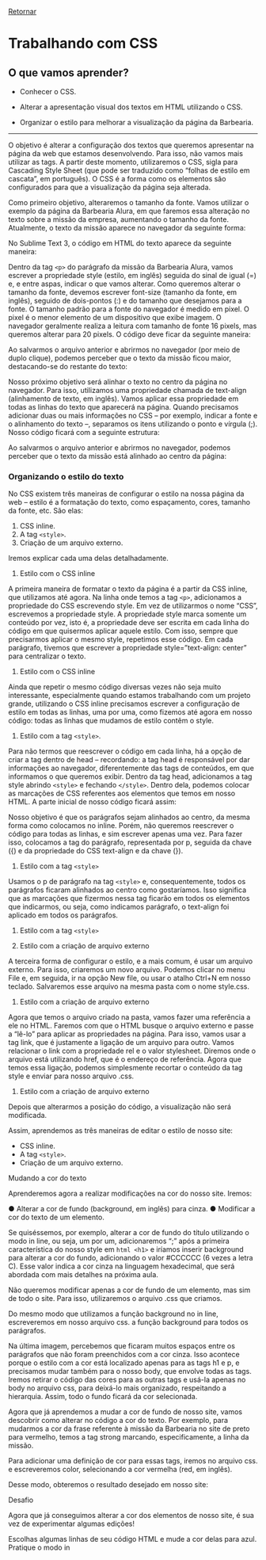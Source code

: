 [Retornar](README.md)

# Trabalhando com CSS

## O que vamos aprender?

* Conhecer o CSS.

* Alterar a apresentação visual dos textos em HTML utilizando o CSS.

* Organizar o estilo para melhorar a visualização da página da Barbearia.
____
O objetivo é alterar a configuração dos textos que queremos apresentar na página da web que estamos desenvolvendo. Para isso, não vamos mais utilizar as tags. A partir deste momento, utilizaremos o CSS, sigla para Cascading Style Sheet (que pode ser traduzido como “folhas de estilo em cascata”, em português). O CSS é a forma como os elementos são configurados para que a visualização da página seja alterada.

Como primeiro objetivo, alteraremos o tamanho da fonte. Vamos utilizar o exemplo da página da Barbearia Alura, em que faremos essa alteração no texto sobre a missão da empresa, aumentando o tamanho da fonte. Atualmente, o texto da missão aparece no navegador da seguinte forma:

No Sublime Text 3, o código em HTML do texto aparece da seguinte maneira:

Dentro da tag ```<p>``` do parágrafo da missão da Barbearia Alura, vamos escrever a propriedade style (estilo, em inglês) seguida do sinal de igual (=) e, e entre aspas, indicar o que vamos alterar. Como queremos alterar o tamanho da fonte, devemos escrever font-size (tamanho da fonte, em inglês), seguido de dois-pontos (:) e do tamanho que desejamos para a fonte.
O tamanho padrão para a fonte do navegador é medido em pixel. O pixel é o menor elemento de um dispositivo que exibe imagem. O navegador geralmente realiza a leitura com tamanho de fonte 16 pixels, mas queremos alterar para 20 pixels. O código deve ficar da seguinte maneira:

Ao salvarmos o arquivo anterior e abrirmos no navegador (por meio de duplo clique), podemos perceber que o texto da missão ficou maior, destacando-se do restante do texto:

Nosso próximo objetivo será alinhar o texto no centro da página no navegador. Para isso, utilizamos uma propriedade chamada de text-align (alinhamento de texto, em inglês). Vamos aplicar essa propriedade em todas as linhas do texto que aparecerá na página. Quando precisamos adicionar duas ou mais informações no CSS – por exemplo, indicar a fonte e o alinhamento do texto –, separamos os itens utilizando o ponto e vírgula (;). Nosso código ficará com a seguinte estrutura:

Ao salvarmos o arquivo anterior e abrirmos no navegador, podemos perceber que o texto da missão está alinhado ao centro da página:

### Organizando o estilo do texto

No CSS existem três maneiras de configurar o estilo na nossa
página da web – estilo é a formatação do texto, como
espaçamento, cores, tamanho da fonte, etc. São elas:

1) CSS inline.
2) A tag ```<style>```.
3) Criação de um arquivo externo.

Iremos explicar cada uma delas detalhadamente.

1) Estilo com o CSS inline

A primeira maneira de formatar o texto da página é a partir da CSS inline, que utilizamos até agora.
Na linha onde temos a tag ```<p>```, adicionamos a propriedade do CSS escrevendo style. Em vez de utilizarmos o nome “CSS”, escrevemos a propriedade style.
A propriedade style marca somente um conteúdo por vez, isto é, a propriedade deve ser escrita em cada linha do código em que quisermos aplicar aquele estilo. Com isso, sempre que precisarmos aplicar o mesmo style, repetimos esse código. Em cada parágrafo, tivemos que escrever a propriedade style=”text-align: center” para centralizar o texto.

1) Estilo com o CSS inline

Ainda que repetir o mesmo código diversas vezes não seja muito interessante, especialmente quando estamos trabalhando com um projeto grande, utilizando o CSS inline precisamos escrever a configuração de estilo em todas as linhas, uma por uma, como fizemos até agora em nosso código: todas as linhas que mudamos de estilo contêm o style.

1) Estilo com a tag ```<style>```.

Para não termos que reescrever o código em cada linha, há a opção de criar a tag dentro de head – recordando: a tag head é responsável por dar informações ao navegador, diferentemente das tags de conteúdos, em que informamos o que queremos exibir. Dentro da tag head, adicionamos a tag style abrindo ```<style>``` e fechando ```</style>```. Dentro dela, podemos colocar as marcações de CSS referentes aos elementos que temos em nosso HTML. A parte inicial de nosso código ficará assim:

Nosso objetivo é que os parágrafos sejam alinhados ao centro, da mesma forma como colocamos no inline.
Porém, não queremos reescrever o código para todas as linhas, e sim escrever apenas uma vez. Para fazer isso, colocamos a tag do parágrafo, representada por p, seguida da chave ({) e da propriedade do CSS text-align e da chave (}).
1) Estilo com a tag ```<style>```

Usamos o p de parágrafo na tag ```<style>``` e, consequentemente, todos os parágrafos ficaram alinhados ao centro como gostaríamos. Isso significa que as marcações que fizermos nessa tag ficarão em todos os elementos que indicarmos, ou seja, como indicamos parágrafo, o text-align foi aplicado em todos os parágrafos.
1) Estilo com a tag ```<style>```

2) Estilo com a criação de arquivo externo

A terceira forma de configurar o estilo, e a mais comum, é usar um arquivo externo. Para isso, criaremos um novo arquivo. Podemos clicar no menu File e, em seguida, ir na opção New file, ou usar o atalho Ctrl+N em nosso teclado. Salvaremos esse arquivo na mesma pasta com o nome style.css.

1) Estilo com a criação de arquivo externo

Agora que temos o arquivo criado na pasta, vamos fazer uma referência a ele no HTML. Faremos com que o HTML busque o arquivo externo e passe a “lê-lo” para aplicar as propriedades na página. Para isso, vamos usar a tag link, que é justamente a ligação de um arquivo para outro. Vamos relacionar o link com a propriedade rel e o valor stylesheet. Diremos onde o arquivo está utilizando href, que é o endereço de referência. Agora que temos essa ligação, podemos simplesmente recortar o conteúdo da tag style e enviar para nosso arquivo .css.

1) Estilo com a criação de arquivo externo

Depois que alterarmos a posição do código, a visualização não será modificada.

Assim, aprendemos as três maneiras de editar o estilo de nosso site:
- CSS inline.
- A tag ```<style>```.
- Criação de um arquivo externo.

Mudando a cor do texto

Aprenderemos agora a realizar modificações na cor do nosso site. Iremos:

● Alterar a cor de fundo (background, em inglês) para cinza.
● Modificar a cor do texto de um elemento.

Se quiséssemos, por exemplo, alterar a cor de fundo do título utilizando o modo in line, ou seja, um por um, adicionaremos “;” após a primeira característica do nosso style em ```html <h1>``` e iríamos inserir background para alterar a cor do fundo, adicionando o valor #CCCCCC (6 vezes a letra C). Esse valor indica a cor cinza na linguagem hexadecimal, que será abordada com mais detalhes na próxima aula.

Não queremos modificar apenas a cor de fundo de um elemento, mas sim de todo o site. Para isso, utilizaremos o arquivo .css que criamos.

Do mesmo modo que utilizamos a função background no in line, escreveremos em nosso arquivo css. a função background para todos os parágrafos. 

Na última imagem, percebemos que ficaram muitos espaços entre os parágrafos que não foram preenchidos com a cor cinza. Isso acontece porque o estilo com a cor está localizado apenas para as tags h1 e p, e precisamos mudar também para o nosso body, que envolve todas as tags. Iremos retirar o código das cores para as outras tags e usá-la apenas no body no arquivo css, para deixá-lo mais organizado, respeitando a hierarquia. Assim, todo o fundo ficará da cor selecionada.

Agora que já aprendemos a mudar a cor de fundo de nosso site, vamos descobrir como alterar no código a cor do texto. Por exemplo, para mudarmos a cor da frase referente à missão da Barbearia no site de preto para vermelho, temos a tag strong marcando, especificamente, a linha da missão.

Para adicionar uma definição de cor para essas tags, iremos no arquivo css. e escreveremos color, selecionando a cor vermelha (red, em inglês).

Desse modo, obteremos o resultado desejado em nosso site:

Desafio

Agora que já conseguimos alterar a cor dos elementos de nosso site, é sua vez de experimentar algumas edições!

Escolhas algumas linhas de seu código HTML e mude a cor delas para azul. Pratique o modo in